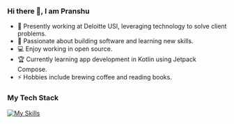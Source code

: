 ### Hi there 👋, I am Pranshu

* 🔭 Presently working at Deloitte USI, leveraging technology to solve client problems.
* 🌱 Passionate about building software and learning new skills.
* :computer: Enjoy working in open source.
* 🏆 Currently learning app development in Kotlin using Jetpack Compose.
* ⚡ Hobbies include brewing coffee and reading books.  





### My Tech Stack
[![My Skills](https://skillicons.dev/icons?i=java,kotlin,py,js,html,css,spring,nodejs,react)](https://skillicons.dev)

